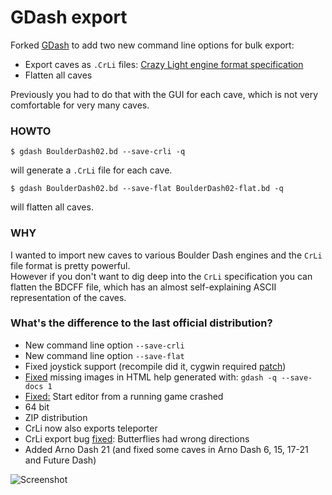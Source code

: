 # GDash export #

Forked [GDash](https://bitbucket.org/czirkoszoltan/gdash/src/master/README.md) to add two new command line options for bulk export:

* Export caves as `.CrLi` files:
[Crazy Light engine format specification](http://www.gratissaugen.de/erbsen/BD-Inside-FAQ.html#CrLi-Engine)
* Flatten all caves

Previously you had to do that with the GUI for each cave, which is not very comfortable for very many caves.

### HOWTO

    $ gdash BoulderDash02.bd --save-crli -q

will generate a `.CrLi` file for each cave.

    $ gdash BoulderDash02.bd --save-flat BoulderDash02-flat.bd -q

will flatten all caves.

### WHY

I wanted to import new caves to various Boulder Dash engines and the `CrLi` file format is pretty powerful.<br>
However if you don't want to dig deep into the `CrLi` specification you can flatten the BDCFF file, which has an almost self-explaining ASCII
representation of the caves.

### What's the difference to the last official distribution? ###

* New command line option `--save-crli`
* New command line option `--save-flat`
* Fixed joystick support (recompile did it, cygwin required [patch](https://github.com/revvv/gdash-export-CrLi/commit/991c77465c4c0a08ffc8b56dc0cc4a0c4c6dcf19#diff-e1abb84f560b62e25bbf61530f2bf2a0e4047f0ea7ac730175da93b3916a1572))
* [Fixed](https://github.com/revvv/gdash-export-CrLi/commit/fba5a7feb71335903b70c80627ea24d4911956b8) missing images in HTML help generated with: `gdash -q --save-docs 1`
* [Fixed:](https://github.com/revvv/gdash-export-CrLi/commit/3bd063698313bd4fb86e61732ebfca262c92827e) Start editor from a running game crashed
* 64 bit
* ZIP distribution
* CrLi now also exports teleporter
* CrLi export bug [fixed](https://github.com/revvv/gdash-export-CrLi/commit/f2c9913cfdc84fc8a0e519cf547e35d6d3d70fca): Butterflies had wrong directions
* Added Arno Dash 21 (and fixed some caves in Arno Dash 6, 15, 17-21 and Future Dash)

![Screenshot](https://raw.githubusercontent.com/revvv/gdash-export-CrLi/master/Arno_Dash-21-A.png)

